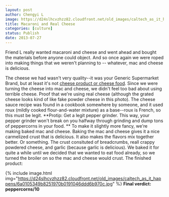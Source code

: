 ```yaml
---
layout: post
author: Chengyi L
image: https://d24slhcvzhzz82.cloudfront.net/old_images/caltech_as_it_happens/6a0105349b8251970b0191046ddcfd970c.jpg
title: Macaroni and Real Cheese
categories: [culture]
status: Publish
date: 2013-07-27
---
```


Friend L really wanted macaroni and cheese and went ahead and bought the materials before anyone could object. And so once again we were roped into making things that we weren't planning to -- whatever, mac and cheese is delicious.

The cheese we had wasn't very quality--it was your Generic Supermarket Brand, but at least it's not <a href="https://en.wikipedia.org/wiki/Cheese_product" target="_self">cheese product or cheese food</a>. Since we were turning the cheese into mac and cheese, we didn't feel too bad about using terrible cheese. 
Proof that we're using real cheese (although the grated cheese looks kind of like fake powder cheese in this photo). The cheese sauce recipe was found in a cookbook somewhere by someone, and it used roux (mildly cooked flour-and-water mixture) as a base--roux is French, so this must be legit. 
**Protip: Get a legit pepper grinder. This way, your pepper grinder won't break on you halfway through grinding and dump tons of peppercorns in your food. **
To make it slightly more fancy, we're making baked mac and cheese. Baking the mac and cheese gives it a nice carmelized crust that is delicious. It also makes the flavors mix together better. Or something. The crust consituted of breadcrumbs, reall crappy powdered cheese, and garlic (because garlic is delicious). 
We baked it for quite a while until we decided that we wanted to eat food already, so we turned the broiler on so the mac and cheese would crust. 
The finished product: 


{% include image.html img="https://d24slhcvzhzz82.cloudfront.net/old_images/caltech_as_it_happens/6a0105349b8251970b0191046ddd6b970c.jpg" %}
**Final verdict: peppercorns/10**
